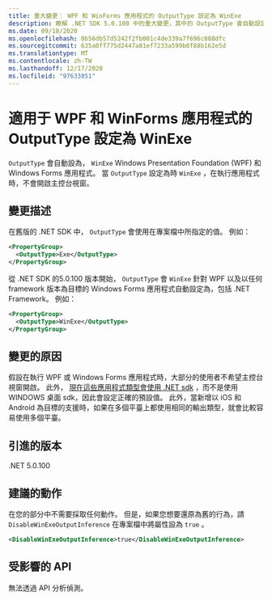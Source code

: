 ```yaml
---
title: 重大變更： WPF 和 WinForms 應用程式的 OutputType 設定為 WinExe
description: 瞭解 .NET SDK 5.0.100 中的重大變更，其中的 OutputType 會自動設定為適用于 Windows Forms apps 的 WinExe。
ms.date: 09/18/2020
ms.openlocfilehash: 0b56db57d5242f2fb001c4de339a7f696c088dfc
ms.sourcegitcommit: 635a0ff775d2447a81ef7233a599b8f88b162e5d
ms.translationtype: MT
ms.contentlocale: zh-TW
ms.lasthandoff: 12/17/2020
ms.locfileid: "97633851"
---
```

# <a name="outputtype-set-to-winexe-for-wpf-and-winforms-apps"></a>適用于 WPF 和 WinForms 應用程式的 OutputType 設定為 WinExe

`OutputType` 會自動設為， `WinExe` Windows Presentation Foundation (WPF) 和 Windows Forms 應用程式。 當 `OutputType` 設定為時 `WinExe` ，在執行應用程式時，不會開啟主控台視窗。

## <a name="change-description"></a>變更描述

在舊版的 .NET SDK 中， `OutputType` 會使用在專案檔中所指定的值。 例如：

```xml
<PropertyGroup>
  <OutputType>Exe</OutputType>
</PropertyGroup>
```

從 .NET SDK 的5.0.100 版本開始， `OutputType` 會 `WinExe` 針對 WPF 以及以任何 framework 版本為目標的 Windows Forms 應用程式自動設定為，包括 .NET Framework。 例如：

```xml
<PropertyGroup>
  <OutputType>WinExe</OutputType>
</PropertyGroup>
```

## <a name="reason-for-change"></a>變更的原因

假設在執行 WPF 或 Windows Forms 應用程式時，大部分的使用者不希望主控台視窗開啟。 此外， [現在這些應用程式類型會使用 .NET sdk](sdk-and-target-framework-change.md) ，而不是使用 WINDOWS 桌面 sdk，因此會設定正確的預設值。 此外，當新增以 iOS 和 Android 為目標的支援時，如果在多個平臺上都使用相同的輸出類型，就會比較容易使用多個平臺。

## <a name="version-introduced"></a>引進的版本

.NET 5.0.100

## <a name="recommended-action"></a>建議的動作

在您的部分中不需要採取任何動作。 但是，如果您想要還原為舊的行為，請 `DisableWinExeOutputInference` 在專案檔中將屬性設為 `true` 。

```xml
<DisableWinExeOutputInference>true</DisableWinExeOutputInference>
```

## <a name="affected-apis"></a>受影響的 API

無法透過 API 分析偵測。

<!--

### Affected APIs

Not detectable via API analysis.

### Category

- Windows Forms
- Windows Presentation Framework (WPF)

-->
